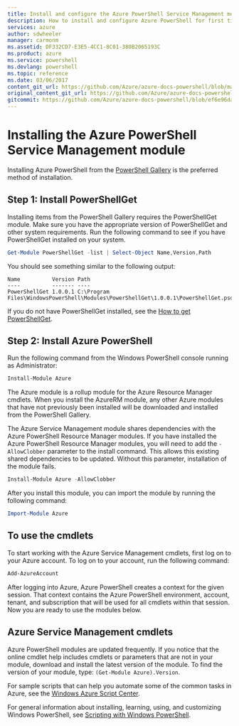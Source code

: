 ```yaml
---
title: Install and configure the Azure PowerShell Service Management module | Microsoft Docs
description: How to install and configure Azure PowerShell for first time use.
services: azure
author: sdwheeler
manager: carmonm
ms.assetid: DF332CD7-E3E5-4CC1-8C01-380B2065193C
ms.product: azure
ms.service: powershell
ms.devlang: powershell
ms.topic: reference
ms.date: 03/06/2017
content_git_url: https://github.com/Azure/azure-docs-powershell/blob/master/azureps-cmdlets-docs/ServiceManagement/docs-conceptual/install-azure-ps.md
original_content_git_url: https://github.com/Azure/azure-docs-powershell/blob/master/azureps-cmdlets-docs/ServiceManagement/docs-conceptual/install-azure-ps.md
gitcommit: https://github.com/Azure/azure-docs-powershell/blob/ef6e96dacc8556911a097aec10c4de725a5be2fd
---
```


# Installing the Azure PowerShell Service Management module

Installing Azure PowerShell from the [PowerShell Gallery](https://www.powershellgallery.com/) is
the preferred method of installation.

## Step 1: Install PowerShellGet

Installing items from the PowerShell Gallery requires the PowerShellGet module. Make sure you have
the appropriate version of PowerShellGet and other system requirements. Run the following command
to see if you have PowerShellGet installed on your system.

```powershell
Get-Module PowerShellGet -list | Select-Object Name,Version,Path
```

You should see something similar to the following output:

```
Name          Version Path
----          ------- ----
PowerShellGet 1.0.0.1 C:\Program Files\WindowsPowerShell\Modules\PowerShellGet\1.0.0.1\PowerShellGet.psd1
```

If you do not have PowerShellGet installed, see the
[How to get PowerShellGet](install-azurerm-ps.md#how-to-get-powershellget).

## Step 2: Install Azure PowerShell

Run the following command from the Windows PowerShell console running as Administrator:

```powershell
Install-Module Azure
```

The Azure module is a rollup module for the Azure Resource Manager cmdlets. When you install the
AzureRM module, any other Azure modules that have not previously been installed will be
downloaded and installed from the PowerShell Gallery.

The Azure Service Management module shares dependencies with the Azure PowerShell Resource
Manager modules. If you have installed the Azure PowerShell Resource Manager modules, you will need
to add the `-AllowClobber` parameter to the install command. This allows this existing shared
dependencies to be updated. Without this parameter, installation of the module fails.

```powershell
Install-Module Azure -AllowClobber
```

After you install this module, you can import the module by running the following command:

```powershell
Import-Module Azure
```

## To use the cmdlets

To start working with the Azure Service Management cmdlets, first log on to your Azure account. To
log on to your account, run the following command:

```powershell
Add-AzureAccount
```

After logging into Azure, Azure PowerShell creates a context for the given session. That context
contains the Azure PowerShell environment, account, tenant, and subscription that will be used for
all cmdlets within that session. Now you are ready to use the modules below.

## Azure Service Management cmdlets

Azure PowerShell modules are updated frequently. If you notice that the online cmdlet help includes
cmdlets or parameters that are not in your module, download and install the latest version of the
module. To find the version of your module, type: `(Get-Module Azure).Version`.

For sample scripts that can help you automate some of the common tasks in Azure, see the
[Windows Azure Script Center](http://www.windowsazure.com/documentation/scripts/).

For general information about installing, learning, using, and customizing Windows PowerShell, see
[Scripting with Windows PowerShell](http://go.microsoft.com/fwlink/p/?linkid=320210).
